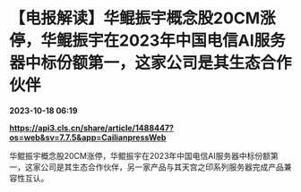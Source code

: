 # 【电报解读】华鲲振宇概念股20CM涨停，华鲲振宇在2023年中国电信AI服务器中标份额第一，这家公司是其生态合作伙伴

**2023-10-18 06:19**

**https://api3.cls.cn/share/article/1488447?os=web&sv=7.7.5&app=CailianpressWeb**

华鲲振宇概念股20CM涨停，华鲲振宇在2023年中国电信AI服务器中标份额第一，这家公司是其生态合作伙伴，另一家产品与其天宫之印系列服务器完成产品兼容性互认。